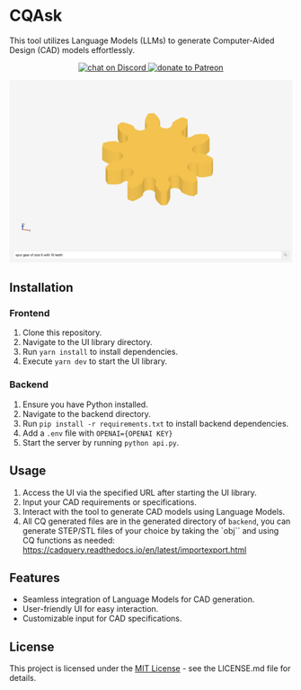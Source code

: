 # CQAsk
This tool utilizes Language Models (LLMs) to generate Computer-Aided Design (CAD) models effortlessly.

<p align="center">
    <a href="https://discord.gg/H7qRauGkQ6">
        <img src="https://img.shields.io/discord/913193916885524552?logo=discord"
            alt="chat on Discord">
    </a>
    <a href="https://www.patreon.com/openorion">
        <img src="https://img.shields.io/badge/dynamic/json?color=%23e85b46&label=Patreon&query=data.attributes.patron_count&suffix=%20patrons&url=https%3A%2F%2Fwww.patreon.com%2Fapi%2Fcampaigns%2F9860430"
            alt="donate to Patreon">
    </a>
</p>

![assets/gear.png](assets/gear.png)


## Installation

### Frontend
1. Clone this repository.
2. Navigate to the UI library directory.
3. Run `yarn install` to install dependencies.
4. Execute `yarn dev` to start the UI library.

### Backend
1. Ensure you have Python installed.
2. Navigate to the backend directory.
3. Run `pip install -r requirements.txt` to install backend dependencies.
4. Add a `.env` file with `OPENAI={OPENAI KEY}`
5. Start the server by running `python api.py`.

## Usage

1. Access the UI via the specified URL after starting the UI library.
2. Input your CAD requirements or specifications.
3. Interact with the tool to generate CAD models using Language Models.
4. All CQ generated files are in the generated directory of `backend`, you can generate STEP/STL files of your choice 
by taking the `obj`` and using CQ functions as needed: https://cadquery.readthedocs.io/en/latest/importexport.html

## Features

- Seamless integration of Language Models for CAD generation.
- User-friendly UI for easy interaction.
- Customizable input for CAD specifications.


## License

This project is licensed under the [MIT License](LICENSE.md) - see the LICENSE.md file for details.

